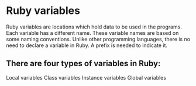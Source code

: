 # Ruby variables
Ruby variables are locations which hold data to be used in the programs. Each variable has a different name. These variable names are based on some naming conventions. Unlike other programming languages, there is no need to declare a variable in Ruby. A prefix is needed to indicate it.

## There are four types of variables in Ruby:

  Local variables
  Class variables
  Instance variables
  Global variables
